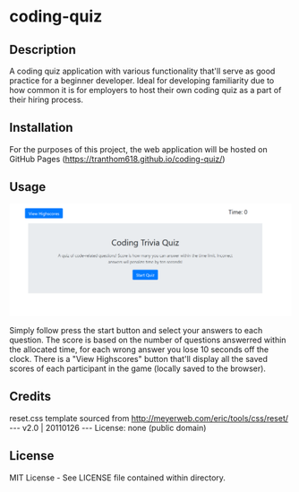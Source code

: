 # coding-quiz

## Description

A coding quiz application with various functionality that'll serve as good practice for a beginner developer. Ideal for developing familiarity due to how common it is
for employers to host their own coding quiz as a part of their hiring process.

## Installation

For the purposes of this project, the web application will be hosted on GitHub Pages (https://tranthom618.github.io/coding-quiz/)


## Usage

![Preview of navigation links](assets/images/readme-instructional.png?raw=true "README Example")

Simply follow press the start button and select your answers to each question. The score is based on the number of questions answerred within the allocated time, for each wrong answer you lose 10 seconds off the clock. There is a "View Highscores" button that'll display all the saved scores of each participant in the game (locally saved to the browser).

## Credits

reset.css template sourced from http://meyerweb.com/eric/tools/css/reset/ --- v2.0 | 20110126 --- License: none (public domain)

## License

MIT License - See LICENSE file contained within directory.